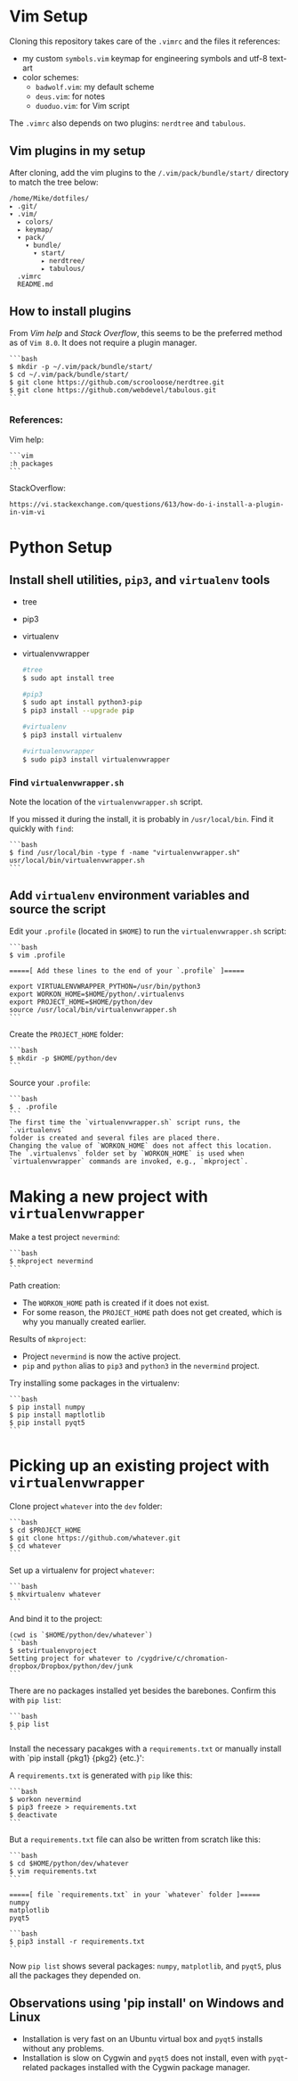 # Vim Setup
Cloning this repository takes care of the `.vimrc` and the files it references:
* my custom `symbols.vim` keymap for engineering symbols and utf-8 text-art
* color schemes:
    * `badwolf.vim`: my default scheme
    * `deus.vim`: for notes
    * `duoduo.vim`: for Vim script

The `.vimrc` also depends on two plugins: `nerdtree` and `tabulous`.
## Vim plugins in my setup
After cloning, add the vim plugins to the `/.vim/pack/bundle/start/` directory
to match the tree below:

    /home/Mike/dotfiles/
    ▸ .git/
    ▾ .vim/
      ▸ colors/
      ▸ keymap/
      ▾ pack/
        ▾ bundle/
          ▾ start/
            ▸ nerdtree/
            ▸ tabulous/
      .vimrc
      README.md

## How to install plugins
From *Vim help* and *Stack Overflow*, this seems to be the preferred method as
of `Vim 8.0`. It does not require a plugin manager.

    ```bash
    $ mkdir -p ~/.vim/pack/bundle/start/
    $ cd ~/.vim/pack/bundle/start/
    $ git clone https://github.com/scrooloose/nerdtree.git
    $ git clone https://github.com/webdevel/tabulous.git
    ```

### References:

Vim help:

    ```vim
    :h packages
    ```

StackOverflow:

    https://vi.stackexchange.com/questions/613/how-do-i-install-a-plugin-in-vim-vi

# Python Setup
## Install shell utilities, `pip3`, and `virtualenv` tools
* tree
* pip3
* virtualenv
* virtualenvwrapper

    ```bash
    #tree
    $ sudo apt install tree

    #pip3
    $ sudo apt install python3-pip
    $ pip3 install --upgrade pip

    #virtualenv
    $ pip3 install virtualenv

    #virtualenvwrapper
    $ sudo pip3 install virtualenvwrapper
    ```

### Find `virtualenvwrapper.sh`
Note the location of the `virtualenvwrapper.sh` script.

If you missed it during the install, it is probably in `/usr/local/bin`. Find it
quickly with `find`:

    ```bash
    $ find /usr/local/bin -type f -name "virtualenvwrapper.sh"
    usr/local/bin/virtualenvwrapper.sh
    ```

## Add `virtualenv` environment variables and source the script
Edit your `.profile` (located in `$HOME`) to run the `virtualenvwrapper.sh`
script:

    ```bash
    $ vim .profile

    =====[ Add these lines to the end of your `.profile` ]=====

    export VIRTUALENVWRAPPER_PYTHON=/usr/bin/python3
    export WORKON_HOME=$HOME/python/.virtualenvs
    export PROJECT_HOME=$HOME/python/dev
    source /usr/local/bin/virtualenvwrapper.sh
    ```

Create the `PROJECT_HOME` folder:

    ```bash
    $ mkdir -p $HOME/python/dev
    ```

Source your `.profile`:

    ```bash
    $ . .profile
    ```
    The first time the `virtualenvwrapper.sh` script runs, the `.virtualenvs`
    folder is created and several files are placed there.
    Changing the value of `WORKON_HOME` does not affect this location.
    The `.virtualenvs` folder set by `WORKON_HOME` is used when
    `virtualenvwrapper` commands are invoked, e.g., `mkproject`.

# Making a new project with `virtualenvwrapper`
Make a test project `nevermind`:

    ```bash
    $ mkproject nevermind
    ```

Path creation:

* The `WORKON_HOME` path is created if it does not exist.
* For some reason, the `PROJECT_HOME` path does not get created, which is why
  you manually created earlier.

Results of `mkproject`:

* Project `nevermind` is now the active project.
* `pip` and `python` alias to `pip3` and `python3` in the `nevermind` project.

Try installing some packages in the virtualenv:

    ```bash
    $ pip install numpy
    $ pip install maptlotlib
    $ pip install pyqt5
    ```

# Picking up an existing project with `virtualenvwrapper`
Clone project `whatever` into the `dev` folder:

    ```bash
    $ cd $PROJECT_HOME
    $ git clone https://github.com/whatever.git
    $ cd whatever
    ```

Set up a virtualenv for project `whatever`:

    ```bash
    $ mkvirtualenv whatever
    ```

And bind it to the project:

    (cwd is `$HOME/python/dev/whatever`)
    ```bash
    $ setvirtualenvproject
    Setting project for whatever to /cygdrive/c/chromation-dropbox/Dropbox/python/dev/junk
    ```

There are no packages installed yet besides the barebones. Confirm this with
`pip list`:

    ```bash
    $ pip list
    ```

Install the necessary pacakges with a `requirements.txt` or manually install
with `pip install {pkg1} {pkg2} {etc.}':

A `requirements.txt` is generated with `pip` like this:

    ```bash
    $ workon nevermind
    $ pip3 freeze > requirements.txt
    $ deactivate
    ```

But a `requirements.txt` file can also be written from scratch like this:

    ```bash
    $ cd $HOME/python/dev/whatever
    $ vim requirements.txt
    ```

    =====[ file `requirements.txt` in your `whatever` folder ]=====
    numpy
    matplotlib
    pyqt5

    ```bash
    $ pip3 install -r requirements.txt
    ```

Now `pip list` shows several packages: `numpy`, `matplotlib`, and `pyqt5`, plus
all the packages they depended on.

## Observations using 'pip install' on Windows and Linux
* Installation is very fast on an Ubuntu virtual box and `pyqt5` installs
  without any problems.
* Installation is slow on Cygwin and `pyqt5` does not install, even with
  `pyqt`-related packages installed with the Cygwin package manager.

